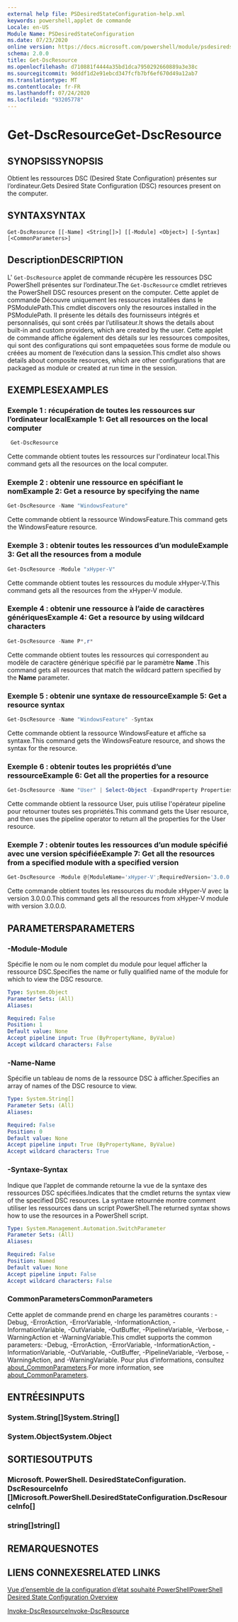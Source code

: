 ```yaml
---
external help file: PSDesiredStateConfiguration-help.xml
keywords: powershell,applet de commande
Locale: en-US
Module Name: PSDesiredStateConfiguration
ms.date: 07/23/2020
online version: https://docs.microsoft.com/powershell/module/psdesiredstateconfiguration/get-dscresource?view=powershell-7&WT.mc_id=ps-gethelp
schema: 2.0.0
title: Get-DscResource
ms.openlocfilehash: d710881f4444a35bd1dca7950292660889a3e38c
ms.sourcegitcommit: 9dddf1d2e91ebcd347fcfb7bf6ef670d49a12ab7
ms.translationtype: MT
ms.contentlocale: fr-FR
ms.lasthandoff: 07/24/2020
ms.locfileid: "93205778"
---
```

# <span data-ttu-id="15d19-103">Get-DscResource</span><span class="sxs-lookup"><span data-stu-id="15d19-103">Get-DscResource</span></span>

## <span data-ttu-id="15d19-104">SYNOPSIS</span><span class="sxs-lookup"><span data-stu-id="15d19-104">SYNOPSIS</span></span>
<span data-ttu-id="15d19-105">Obtient les ressources DSC (Desired State Configuration) présentes sur l’ordinateur.</span><span class="sxs-lookup"><span data-stu-id="15d19-105">Gets Desired State Configuration (DSC) resources present on the computer.</span></span>

## <span data-ttu-id="15d19-106">SYNTAX</span><span class="sxs-lookup"><span data-stu-id="15d19-106">SYNTAX</span></span>

```
Get-DscResource [[-Name] <String[]>] [[-Module] <Object>] [-Syntax] [<CommonParameters>]
```

## <span data-ttu-id="15d19-107">Description</span><span class="sxs-lookup"><span data-stu-id="15d19-107">DESCRIPTION</span></span>

<span data-ttu-id="15d19-108">L' `Get-DscResource` applet de commande récupère les ressources DSC PowerShell présentes sur l’ordinateur.</span><span class="sxs-lookup"><span data-stu-id="15d19-108">The `Get-DscResource` cmdlet retrieves the PowerShell DSC resources present on the computer.</span></span> <span data-ttu-id="15d19-109">Cette applet de commande Découvre uniquement les ressources installées dans le PSModulePath.</span><span class="sxs-lookup"><span data-stu-id="15d19-109">This cmdlet discovers only the resources installed in the PSModulePath.</span></span> <span data-ttu-id="15d19-110">Il présente les détails des fournisseurs intégrés et personnalisés, qui sont créés par l’utilisateur.</span><span class="sxs-lookup"><span data-stu-id="15d19-110">It shows the details about built-in and custom providers, which are created by the user.</span></span> <span data-ttu-id="15d19-111">Cette applet de commande affiche également des détails sur les ressources composites, qui sont des configurations qui sont empaquetées sous forme de module ou créées au moment de l’exécution dans la session.</span><span class="sxs-lookup"><span data-stu-id="15d19-111">This cmdlet also shows details about composite resources, which are other configurations that are packaged as module or created at run time in the session.</span></span>

## <span data-ttu-id="15d19-112">EXEMPLES</span><span class="sxs-lookup"><span data-stu-id="15d19-112">EXAMPLES</span></span>

### <span data-ttu-id="15d19-113">Exemple 1 : récupération de toutes les ressources sur l’ordinateur local</span><span class="sxs-lookup"><span data-stu-id="15d19-113">Example 1: Get all resources on the local computer</span></span>

```powershell
 Get-DscResource
```

<span data-ttu-id="15d19-114">Cette commande obtient toutes les ressources sur l'ordinateur local.</span><span class="sxs-lookup"><span data-stu-id="15d19-114">This command gets all the resources on the local computer.</span></span>

### <span data-ttu-id="15d19-115">Exemple 2 : obtenir une ressource en spécifiant le nom</span><span class="sxs-lookup"><span data-stu-id="15d19-115">Example 2: Get a resource by specifying the name</span></span>

```powershell
Get-DscResource -Name "WindowsFeature"
```

<span data-ttu-id="15d19-116">Cette commande obtient la ressource WindowsFeature.</span><span class="sxs-lookup"><span data-stu-id="15d19-116">This command gets the WindowsFeature resource.</span></span>

### <span data-ttu-id="15d19-117">Exemple 3 : obtenir toutes les ressources d’un module</span><span class="sxs-lookup"><span data-stu-id="15d19-117">Example 3: Get all the resources from a module</span></span>

```powershell
Get-DscResource -Module "xHyper-V"
```

<span data-ttu-id="15d19-118">Cette commande obtient toutes les ressources du module xHyper-V.</span><span class="sxs-lookup"><span data-stu-id="15d19-118">This command gets all the resources from the xHyper-V module.</span></span>

### <span data-ttu-id="15d19-119">Exemple 4 : obtenir une ressource à l’aide de caractères génériques</span><span class="sxs-lookup"><span data-stu-id="15d19-119">Example 4: Get a resource by using wildcard characters</span></span>

```powershell
Get-DscResource -Name P*,r*
```

<span data-ttu-id="15d19-120">Cette commande obtient toutes les ressources qui correspondent au modèle de caractère générique spécifié par le paramètre **Name** .</span><span class="sxs-lookup"><span data-stu-id="15d19-120">This command gets all resources that match the wildcard pattern specified by the **Name** parameter.</span></span>

### <span data-ttu-id="15d19-121">Exemple 5 : obtenir une syntaxe de ressource</span><span class="sxs-lookup"><span data-stu-id="15d19-121">Example 5: Get a resource syntax</span></span>

```powershell
Get-DscResource -Name "WindowsFeature" -Syntax
```

<span data-ttu-id="15d19-122">Cette commande obtient la ressource WindowsFeature et affiche sa syntaxe.</span><span class="sxs-lookup"><span data-stu-id="15d19-122">This command gets the WindowsFeature resource, and shows the syntax for the resource.</span></span>

### <span data-ttu-id="15d19-123">Exemple 6 : obtenir toutes les propriétés d’une ressource</span><span class="sxs-lookup"><span data-stu-id="15d19-123">Example 6: Get all the properties for a resource</span></span>

```powershell
Get-DscResource -Name "User" | Select-Object -ExpandProperty Properties
```

<span data-ttu-id="15d19-124">Cette commande obtient la ressource User, puis utilise l'opérateur pipeline pour retourner toutes ses propriétés.</span><span class="sxs-lookup"><span data-stu-id="15d19-124">This command gets the User resource, and then uses the pipeline operator to return all the properties for the User resource.</span></span>

### <span data-ttu-id="15d19-125">Exemple 7 : obtenir toutes les ressources d’un module spécifié avec une version spécifiée</span><span class="sxs-lookup"><span data-stu-id="15d19-125">Example 7: Get all the resources from a specified module with a specified version</span></span>

```powershell
Get-DscResource -Module @{ModuleName='xHyper-V';RequiredVersion='3.0.0.0'}
```

<span data-ttu-id="15d19-126">Cette commande obtient toutes les ressources du module xHyper-V avec la version 3.0.0.0.</span><span class="sxs-lookup"><span data-stu-id="15d19-126">This command gets all the resources from xHyper-V module with version 3.0.0.0.</span></span>

## <span data-ttu-id="15d19-127">PARAMETERS</span><span class="sxs-lookup"><span data-stu-id="15d19-127">PARAMETERS</span></span>

### <span data-ttu-id="15d19-128">-Module</span><span class="sxs-lookup"><span data-stu-id="15d19-128">-Module</span></span>

<span data-ttu-id="15d19-129">Spécifie le nom ou le nom complet du module pour lequel afficher la ressource DSC.</span><span class="sxs-lookup"><span data-stu-id="15d19-129">Specifies the name or fully qualified name of the module for which to view the DSC resource.</span></span>

```yaml
Type: System.Object
Parameter Sets: (All)
Aliases:

Required: False
Position: 1
Default value: None
Accept pipeline input: True (ByPropertyName, ByValue)
Accept wildcard characters: False
```

### <span data-ttu-id="15d19-130">-Name</span><span class="sxs-lookup"><span data-stu-id="15d19-130">-Name</span></span>

<span data-ttu-id="15d19-131">Spécifie un tableau de noms de la ressource DSC à afficher.</span><span class="sxs-lookup"><span data-stu-id="15d19-131">Specifies an array of names of the DSC resource to view.</span></span>

```yaml
Type: System.String[]
Parameter Sets: (All)
Aliases:

Required: False
Position: 0
Default value: None
Accept pipeline input: True (ByPropertyName, ByValue)
Accept wildcard characters: True
```

### <span data-ttu-id="15d19-132">-Syntaxe</span><span class="sxs-lookup"><span data-stu-id="15d19-132">-Syntax</span></span>

<span data-ttu-id="15d19-133">Indique que l’applet de commande retourne la vue de la syntaxe des ressources DSC spécifiées.</span><span class="sxs-lookup"><span data-stu-id="15d19-133">Indicates that the cmdlet returns the syntax view of the specified DSC resources.</span></span> <span data-ttu-id="15d19-134">La syntaxe retournée montre comment utiliser les ressources dans un script PowerShell.</span><span class="sxs-lookup"><span data-stu-id="15d19-134">The returned syntax shows how to use the resources in a PowerShell script.</span></span>

```yaml
Type: System.Management.Automation.SwitchParameter
Parameter Sets: (All)
Aliases:

Required: False
Position: Named
Default value: None
Accept pipeline input: False
Accept wildcard characters: False
```

### <span data-ttu-id="15d19-135">CommonParameters</span><span class="sxs-lookup"><span data-stu-id="15d19-135">CommonParameters</span></span>

<span data-ttu-id="15d19-136">Cette applet de commande prend en charge les paramètres courants : -Debug, -ErrorAction, -ErrorVariable, -InformationAction, -InformationVariable, -OutVariable, -OutBuffer, -PipelineVariable, -Verbose, -WarningAction et -WarningVariable.</span><span class="sxs-lookup"><span data-stu-id="15d19-136">This cmdlet supports the common parameters: -Debug, -ErrorAction, -ErrorVariable, -InformationAction, -InformationVariable, -OutVariable, -OutBuffer, -PipelineVariable, -Verbose, -WarningAction, and -WarningVariable.</span></span> <span data-ttu-id="15d19-137">Pour plus d’informations, consultez [about_CommonParameters](https://go.microsoft.com/fwlink/?LinkID=113216).</span><span class="sxs-lookup"><span data-stu-id="15d19-137">For more information, see [about_CommonParameters](https://go.microsoft.com/fwlink/?LinkID=113216).</span></span>

## <span data-ttu-id="15d19-138">ENTRÉES</span><span class="sxs-lookup"><span data-stu-id="15d19-138">INPUTS</span></span>

### <span data-ttu-id="15d19-139">System.String[]</span><span class="sxs-lookup"><span data-stu-id="15d19-139">System.String[]</span></span>

### <span data-ttu-id="15d19-140">System.Object</span><span class="sxs-lookup"><span data-stu-id="15d19-140">System.Object</span></span>

## <span data-ttu-id="15d19-141">SORTIES</span><span class="sxs-lookup"><span data-stu-id="15d19-141">OUTPUTS</span></span>

### <span data-ttu-id="15d19-142">Microsoft. PowerShell. DesiredStateConfiguration. DscResourceInfo []</span><span class="sxs-lookup"><span data-stu-id="15d19-142">Microsoft.PowerShell.DesiredStateConfiguration.DscResourceInfo[]</span></span>

### <span data-ttu-id="15d19-143">string[]</span><span class="sxs-lookup"><span data-stu-id="15d19-143">string[]</span></span>

## <span data-ttu-id="15d19-144">REMARQUES</span><span class="sxs-lookup"><span data-stu-id="15d19-144">NOTES</span></span>

## <span data-ttu-id="15d19-145">LIENS CONNEXES</span><span class="sxs-lookup"><span data-stu-id="15d19-145">RELATED LINKS</span></span>

[<span data-ttu-id="15d19-146">Vue d’ensemble de la configuration d’état souhaité PowerShell</span><span class="sxs-lookup"><span data-stu-id="15d19-146">PowerShell Desired State Configuration Overview</span></span>](/powershell/scripting/dsc/overview/overview)

[<span data-ttu-id="15d19-147">Invoke-DscResource</span><span class="sxs-lookup"><span data-stu-id="15d19-147">Invoke-DscResource</span></span>](/powershell/module/PSDesiredStateConfiguration/Invoke-DscResource)
